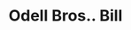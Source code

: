 ---
doi: 10.7916/D8BG4154
date_other: '1890'
date_other_textual: 1890-1899
form: printed ephemera
genre:
- Invoices
name:
- Odell Bros.
object_in_context_url: https://biggert.cul.columbia.edu/items/view/ave_biggert_01581
subject_hierarchical_geographic:
- Norfolk, Virginia, United States
subject_name:
- Odell Bros.
title: Odell Bros.. Bill
sort_title: Odell Bros.. Bill
call_number: ave_biggert_01581
coordinates:
- 36.916666666666664,-76.2
pid: ave_biggert_01581
identifiers: ave_biggert_01581
permalink: /biggert/ave_biggert_01581/
layout: iiif-image-page
---